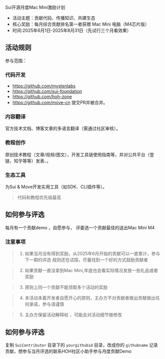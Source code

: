 Sui开源月度Mac Mini激励计划
- 活动主题：贡献代码、传播知识、共建生态
- 核心奖励：每月综合贡献排名第一者获赠 Mac Mini 电脑（M4芯片版）
- 时间:2025年6月1日-2025年8月31日（先试行三个月看效果）
## 活动规则
参与范围：
### 代码开发
- https://github.com/mystenlabs
- https://github.com/sui-foundation
- https://github.com/hoh-zone
- https://github.com/move-cn
提交PR并被合并。

### 内容翻译
官方技术文档、博客文章的多语言翻译（需通过社区审核）。
### 教程创作
原创技术教程（文章/视频/图文），开发工具链使用指南等，并对公共平台（登链，知乎等等）发表、。
### 生态工具
为Sui & Move开发实用工具（如SDK、CLI插件等）。

> 代码和教程优先级最高

## 如何参与评选
每月有一个贡献demo ，自愿参与，
评委选一个贡献最佳的送出Mac Mini M4

### 注意事项
> 1. 如果当月没有得到奖励，从2025年6月开始的贡献可以一直累计，参与下一期的评选
规则还在试探，尽量找到一个好的方式鼓励贡献者

> 2. 如果贡献一直没拿到Mac Mini,年底也会看实际情况发放一些礼品或者奖励

> 3. 原则上同一个贡献不能领取多个活动的奖励

> 4. 本活动本着开发者自愿开心的原则，主办方不对贡献者做出贡献做出任何承诺，参与请谨慎

> 5. 主办方保留活动解释权 ，可能会对活动细节做修改

## 如何参与评选

复制 `SuiContributor` 目录下的 `yourgithubid` 目录，改成你的 `githubname`
 记录贡献，想参与当月评选的联系HOH社区小助手参与月度贡献Demo

